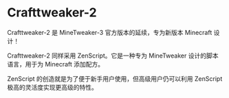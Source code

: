 # Crafttweaker-2

Crafttweaker-2 是 MineTweaker-3 官方版本的延续，专为新版本 Minecraft 设计！

Crafttweaker-2 同样采用 ZenScript。它是一种专为 MineTweaker 设计的脚本语言，用于为 Minecraft 添加配方。

ZenScript 的创造就是为了便于新手用户使用，但高级用户仍可以利用 ZenScript 极高的灵活度实现更高级的特性。